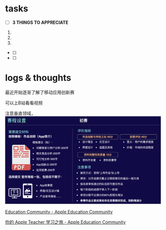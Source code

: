 # tasks
- [ ] **3 THINGS TO APPRECIATE**
1. 
2. 
3. 
- [ ] 
- [ ] 


# logs & thoughts

最近开始逐渐了解了移动应用创新赛

可以上B站看看视频

注意垂直领域，![初赛要求.png](https://raw.githubusercontent.com/estelledc/photos/master/%E5%88%9D%E8%B5%9B%E8%A6%81%E6%B1%82.png)

[Education Community - Apple Education Community](https://education.apple.com/)

[你的 Apple Teacher 学习之旅 - Apple Education Community](https://education.apple.com/learning-center/T006360A-zh_CN)

